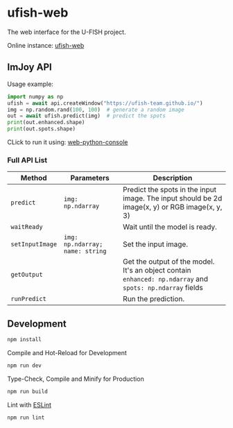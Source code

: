 # ufish-web

The web interface for the U-FISH project.

Online instance: [ufish-web](https://ufish-team.github.io/#/)


## ImJoy API

Usage example:

```Python
import numpy as np
ufish = await api.createWindow("https://ufish-team.github.io/")
img = np.random.rand(100, 100)  # generate a random image
out = await ufish.predict(img)  # predict the spots
print(out.enhanced.shape)
print(out.spots.shape)
```

CLick to run it using: [web-python-console](https://nanguage.github.io/web-python-console/?file=https://ufish-team.github.io/scripts/demo.py)

### Full API List

| Method | Parameters | Description |
| --- | --- | --- |
| `predict` | `img: np.ndarray` | Predict the spots in the input image. The input should be 2d image(x, y) or RGB image(x, y, 3) |
| `waitReady` | | Wait until the model is ready. |
| `setInputImage` | `img: np.ndarray; name: string` | Set the input image. |
| `getOutput` | | Get the output of the model. It's an object contain `enhanced: np.ndarray` and `spots: np.ndarray` fields |
| `runPredict` | | Run the prediction. |

## Development

```sh
npm install
```

Compile and Hot-Reload for Development

```sh
npm run dev
```

Type-Check, Compile and Minify for Production

```sh
npm run build
```

Lint with [ESLint](https://eslint.org/)

```sh
npm run lint
```
